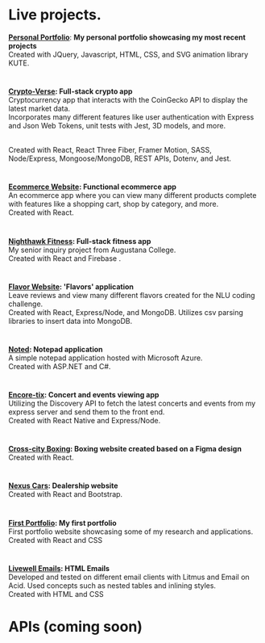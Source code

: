 <h1>Live projects.</h1>

**[Personal Portfolio](https://ryan-dev.com/)**: **My personal portfolio showcasing my most recent projects**
<br/>Created with JQuery, Javascript, HTML, CSS, and SVG animation library KUTE.
<h1></h1>

**[Crypto-Verse](https://crypto-net-ten.vercel.app/): Full-stack crypto app**
<br/> Cryptocurrency app that interacts with the CoinGecko API to display the 
latest market data.  <br/>Incorporates many different features like user authentication with Express and Json Web Tokens, unit tests with Jest, 3D models, and more.

 <br/>Created with React, React Three Fiber, Framer Motion, SASS, Node/Express, Mongoose/MongoDB, REST APIs, Dotenv, and Jest.
<h1></h1>

**[Ecommerce Website](https://simply-ecom.vercel.app/): Functional ecommerce app**
<br/>An ecommerce app where you can view many different products complete with features like a shopping cart, shop by category, and more.
<br/> Created with React.
<h1></h1>

**[Nighthawk Fitness](https://fitness-dev-2.web.app/): Full-stack fitness app**
<br/>My senior inquiry project from Augustana College.
<br/>Created with React and Firebase .
<h1></h1>

**[Flavor Website](https://mern-flavor-site.onrender.com/): 'Flavors' application**
<br/>Leave reviews and view many different flavors created for the NLU coding challenge.
<br/> Created with React, Express/Node, and MongoDB. Utilizes csv parsing libraries to insert data into MongoDB.
<h1></h1>

**[Noted](https://journal-app20240327113137.azurewebsites.net/): Notepad application**
<br/>A simple notepad application hosted with Microsoft Azure.
<br/> Created with ASP.NET and C#.
<h1></h1>

**[Encore-tix](https://github.com/ryan2625/EncoreTix): Concert and events viewing app**
<br/>Utilizing the Discovery API to fetch the latest concerts and events from my express server and send them to the front end.
<br/>Created with React Native and Express/Node.
<h1></h1>

**[Cross-city Boxing](https://cross-city-boxing.vercel.app/): Boxing website created based on a Figma design**
<br/>Created with React.
<h1></h1>

**[Nexus Cars](https://nexus-cars.vercel.app/): Dealership website**
<br/>Created with React and Bootstrap.
<h1></h1>

**[First Portfolio](https://ryan-dev.vercel.app/): My first portfolio**
<br/>First portfolio website showcasing some of my research and applications.
<br/>Created with React and CSS
<h1></h1>

**[Livewell Emails](https://html-email-development.vercel.app/): HTML Emails**
<br/>Developed and tested on different email clients with Litmus and Email on Acid. Used concepts such as nested tables and inlining styles.
<br/> Created with HTML and CSS

<h1>APIs (coming soon)</h1>

